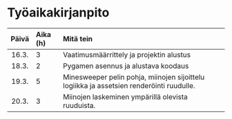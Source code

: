 # Työaikakirjanpito

| Päivä | Aika (h) | Mitä tein |
| :----:|:-----| :----|
|16.3. | 3 | Vaatimusmäärrittely ja projektin alustus |
| 18.3. | 2 | Pygamen asennus ja alustava koodaus |
| 19.3. | 5 | Minesweeper pelin pohja, miinojen sijoittelu logiikka ja assetsien renderöinti ruudulle. |
| 20.3. | 3 | Miinojen laskeminen ympärillä olevista ruuduista. |
